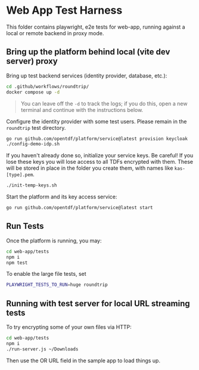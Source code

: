 # Web App Test Harness

This folder contains playwright, e2e tests for web-app,
running against a local or remote backend in proxy mode.

## Bring up the platform behind local (vite dev server) proxy

Bring up test backend services (identity provider, database, etc.):

```sh
cd .github/workflows/roundtrip/
docker compose up -d
```

> You can leave off the `-d` to track the logs; 
> if you do this, open a new terminal
> and continue with the instructions below.

Configure the identity provider with some test users.
Please remain in the `roundtrip` test directory.

```sh
go run github.com/opentdf/platform/service@latest provision keycloak
./config-demo-idp.sh
```

If you haven't already done so, initialize your service keys.
Be careful!
If you lose these keys you will lose access to all TDFs encrypted with them.
These will be stored in place in the folder you create them,
with names like `kas-[type].pem`.

```sh
./init-temp-keys.sh
```

Start the platform and its key access service:

```sh
go run github.com/opentdf/platform/service@latest start
```

## Run Tests

Once the platform is running, you may:

```sh
cd web-app/tests
npm i
npm test
```

To enable the large file tests, set

```sh
PLAYWRIGHT_TESTS_TO_RUN=huge roundtrip
```

## Running with test server for local URL streaming tests

To try encrypting some of your own files via HTTP:

```sh
cd web-app/tests
npm i
./run-server.js ~/Downloads
```

Then use the OR URL field in the sample app to load things up.
